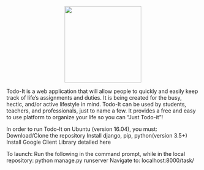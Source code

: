 <p align="center">
<img src="https://drive.google.com/uc?id=1P4OOwAajAZBM3zIW-C_pDuilkyHnpmKd" height="200">
</p>

Todo-It is a web application that will allow people to quickly and easily keep track of life’s assignments and duties. It is being created for the busy, hectic, and/or active lifestyle in mind. Todo-It can be used by students, teachers, and professionals, just to name a few. It provides a free and easy to use platform to organize your life so you can “Just Todo-it”!

In order to run Todo-It on Ubuntu (version 16.04), you must:
  Download/Clone the repository
  Install django, pip, python(version 3.5+)
  Install Google Client Library detailed here

To launch: 
  Run the following in the command prompt, while in the local repository: 
    python manage.py runserver
  Navigate to: 
    localhost:8000/task/

